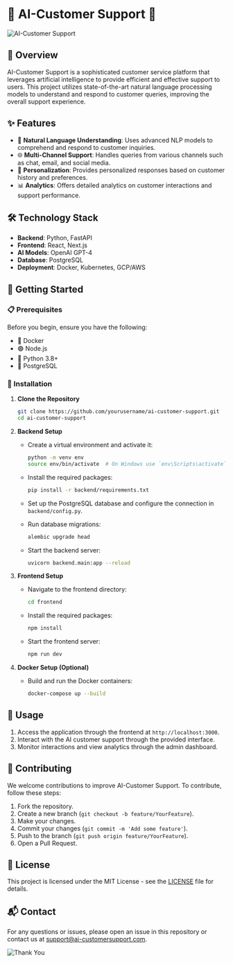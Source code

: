 # 🎉 AI-Customer Support 🚀

![AI-Customer Support](https://media.giphy.com/media/3o7TKRB8WdHFPwvNks/giphy.gif)

## 🌟 Overview

AI-Customer Support is a sophisticated customer service platform that leverages artificial intelligence to provide efficient and effective support to users. This project utilizes state-of-the-art natural language processing models to understand and respond to customer queries, improving the overall support experience.

## ✨ Features

- 🧠 **Natural Language Understanding**: Uses advanced NLP models to comprehend and respond to customer inquiries.
- 🌐 **Multi-Channel Support**: Handles queries from various channels such as chat, email, and social media.
- 🎯 **Personalization**: Provides personalized responses based on customer history and preferences.
- 📊 **Analytics**: Offers detailed analytics on customer interactions and support performance.

## 🛠️ Technology Stack

- **Backend**: Python, FastAPI
- **Frontend**: React, Next.js
- **AI Models**: OpenAI GPT-4
- **Database**: PostgreSQL
- **Deployment**: Docker, Kubernetes, GCP/AWS

## 🚀 Getting Started

### 📋 Prerequisites

Before you begin, ensure you have the following:

- 🐳 Docker
- 🟢 Node.js
- 🐍 Python 3.8+
- 🐘 PostgreSQL

### 🔧 Installation

1. **Clone the Repository**

    ```sh
    git clone https://github.com/yourusername/ai-customer-support.git
    cd ai-customer-support
    ```

2. **Backend Setup**

    - Create a virtual environment and activate it:

        ```sh
        python -m venv env
        source env/bin/activate  # On Windows use `env\Scripts\activate`
        ```

    - Install the required packages:

        ```sh
        pip install -r backend/requirements.txt
        ```

    - Set up the PostgreSQL database and configure the connection in `backend/config.py`.

    - Run database migrations:

        ```sh
        alembic upgrade head
        ```

    - Start the backend server:

        ```sh
        uvicorn backend.main:app --reload
        ```

3. **Frontend Setup**

    - Navigate to the frontend directory:

        ```sh
        cd frontend
        ```

    - Install the required packages:

        ```sh
        npm install
        ```

    - Start the frontend server:

        ```sh
        npm run dev
        ```

4. **Docker Setup (Optional)**

    - Build and run the Docker containers:

        ```sh
        docker-compose up --build
        ```

## 🎉 Usage

1. Access the application through the frontend at `http://localhost:3000`.
2. Interact with the AI customer support through the provided interface.
3. Monitor interactions and view analytics through the admin dashboard.

## 🤝 Contributing

We welcome contributions to improve AI-Customer Support. To contribute, follow these steps:

1. Fork the repository.
2. Create a new branch (`git checkout -b feature/YourFeature`).
3. Make your changes.
4. Commit your changes (`git commit -m 'Add some feature'`).
5. Push to the branch (`git push origin feature/YourFeature`).
6. Open a Pull Request.

## 📄 License

This project is licensed under the MIT License - see the [LICENSE](LICENSE) file for details.

## 📬 Contact

For any questions or issues, please open an issue in this repository or contact us at support@ai-customersupport.com.

![Thank You](https://media.giphy.com/media/l41lVSYgX8FbABjRS/giphy.gif)
